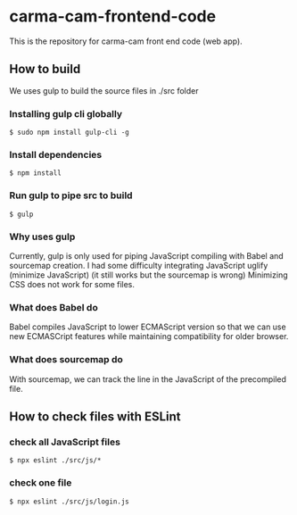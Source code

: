# carma-cam-frontend-code
This is the repository for carma-cam front end code (web app).
## How to build
We uses gulp to build the source files in ./src folder
### Installing gulp cli globally
````
$ sudo npm install gulp-cli -g
````
### Install dependencies
````
$ npm install
````
### Run gulp to pipe src to build
````
$ gulp
````
### Why uses gulp
Currently, gulp is only used for piping JavaScript compiling with Babel and sourcemap creation.
I had some difficulty integrating JavaScript uglify (minimize JavaScript) (it still works but the sourcemap is wrong)
Minimizing CSS does not work for some files.
### What does Babel do
Babel compiles JavaScript to lower ECMAScript version so that we can use new ECMASCript features while maintaining compatibility for older browser.
### What does sourcemap do
With sourcemap, we can track the line in the JavaScript of the precompiled file.
## How to check files with ESLint
### check all JavaScript files
````
$ npx eslint ./src/js/*
````
### check one file
````
$ npx eslint ./src/js/login.js
````
